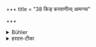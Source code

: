 +++
title = "38 किङ् करवाणीत्य् आमन्त्र्य"

+++

<details><summary>Bühler</summary>

38. (He shall rise) addressing him (with these words), 'What shall I do?'
</details>

<details><summary>हरदत्त-टीका</summary>

## सूत्रम्
किं करवाणीत्यामन्त्र्य ॥ ३७॥  
## टिप्पनी
आचम्य किं करवाणीति गुरुमामन्त्र्य ॥ ३७॥  

इस्यापस्तम्बधर्मसूत्रे प्रथमप्रश्ने षष्ठी कण्डिका ॥
</details>
